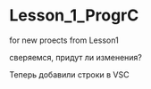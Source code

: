 # Lesson_1_ProgrC

for new proects from Lesson1

сверяемся, придут ли изменения?

Теперь добавили строки в VSC
